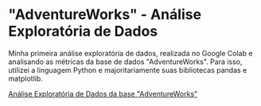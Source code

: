 # "AdventureWorks" - Análise Exploratória de Dados
Minha primeira análise exploratória de dados, realizada no Google Colab e analisando as métricas da base de dados "AdventureWorks". Para isso, utilizei a linguagem Python e majoritariamente suas bibliotecas pandas e matplotlib.

[Análise Exploratória de Dados da base "AdventureWorks"](https://github.com/murilomarsoli/analise-exploratoria-dados-AdventureWorks/tree/main)
